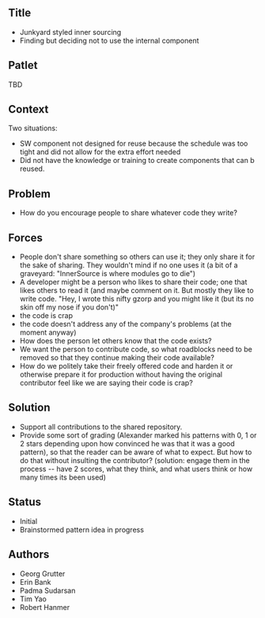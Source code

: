## Title
* Junkyard styled inner sourcing
* Finding but deciding not to use the internal component

## Patlet
TBD

## Context
Two situations:

* SW component not designed for reuse because the schedule was too tight and did not allow for the extra effort needed
* Did not have the knowledge or training to create components that can b reused.

## Problem
* How do you encourage people to share whatever code they write?

## Forces
* People don't share something so others can use it; they only share it for the sake of sharing. They wouldn't mind if no one uses it (a bit of a graveyard: "InnerSource is where modules go to die")
* A developer might be a person who likes to share their code; one that likes others to read it (and maybe comment on it. But mostly they like to write code. "Hey, I wrote this nifty gzorp and you might like it (but its no skin off my nose if you don't)"
* the code is crap
* the code doesn't address any of the company's problems (at the moment anyway)
* How does the person let others know that the code exists?
* We want the person to contribute code, so what roadblocks need to be removed so that they continue making their code available?
* How do we politely take their freely offered code and harden it or otherwise prepare it for production without having the original contributor feel like we are saying their code is crap?

## Solution
* Support all contributions to the shared repository.
* Provide some sort of grading (Alexander marked his patterns with 0, 1 or 2 stars depending upon how convinced he was that it was a good pattern), so that the reader can be aware of what to expect. But how to do that without insulting the contributor? (solution: engage them in the process -- have 2 scores, what they think, and what users think or how many times its been used)

## Status

* Initial
* Brainstormed pattern idea in progress

## Authors
* Georg Grutter
* Erin Bank
* Padma Sudarsan
* Tim Yao
* Robert Hanmer
